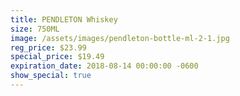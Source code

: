 ```yaml
---
title: PENDLETON Whiskey
size: 750ML
image: /assets/images/pendleton-bottle-ml-2-1.jpg
reg_price: $23.99
special_price: $19.49
expiration_date: 2018-08-14 00:00:00 -0600
show_special: true
---
```


